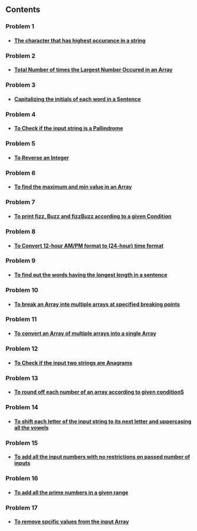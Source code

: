 ## Contents

### Problem 1

- #### [The character that has highest occurance in a string](https://github.com/payalpatra/Javascript_ProblemSolving/blob/master/maxChar.js)

### Problem 2

- #### [Total Number of times the Largest Number Occured in an Array](https://github.com/payalpatra/Javascript_ProblemSolving/blob/master/mode_of_maxNum.js)

### Problem 3

- #### [Capitalizing the initials of each word in a Sentence](https://github.com/payalpatra/Javascript_ProblemSolving/blob/master/capitalize_initials.js)

### Problem 4

- #### [To Check if the input string is a Pallindrome](https://github.com/payalpatra/Javascript_ProblemSolving/blob/master/isPallindrome.js)

### Problem 5

- #### [To Reverse an Integer](https://github.com/payalpatra/Javascript_ProblemSolving/blob/master/reverseInt.js)

### Problem 6

- #### [To find the maximum and min value in an Array](https://github.com/payalpatra/Javascript_ProblemSolving/blob/master/maxMin.js)

### Problem 7

- #### [To print fizz, Buzz and fizzBuzz according to a given Condition](https://github.com/payalpatra/Javascript_ProblemSolving/blob/master/fizzBuzz.js)

### Problem 8

- #### [To Convert 12-hour AM/PM format to (24-hour) time format](https://github.com/payalpatra/Javascript_ProblemSolving/blob/master/timeConversion.js)

### Problem 9

- #### [To find out the words having the longest length in a sentence](https://github.com/payalpatra/Javascript_ProblemSolving/blob/master/longestWord.js)

### Problem 10

- #### [To break an Array into multiple arrays at specified breaking points](https://github.com/payalpatra/Javascript_ProblemSolving/blob/master/breakArray.js)

### Problem 11

- #### [To convert an Array of multiple arrays into a single Array](https://github.com/payalpatra/Javascript_ProblemSolving/blob/master/flatArray.js)

### Problem 12

- #### [To Check if the input two strings are Anagrams](https://github.com/payalpatra/Javascript_ProblemSolving/blob/master/isAnagram.js)

### Problem 13

- #### [To round off each number of an array according to given conditionS](https://github.com/payalpatra/Javascript_ProblemSolving/blob/master/roundOffArray.js)

### Problem 14

- #### [To shift each letter of the input string to its next letter and uppercasing all the vowels](https://github.com/payalpatra/Javascript_ProblemSolving/blob/master/shiftLetters.js)

### Problem 15

- #### [To add all the input numbers with no restrictions on passed number of inputs](https://github.com/payalpatra/Javascript_ProblemSolving/blob/master/sumAll.js)

### Problem 16

- #### [To add all the prime numbers in a given range](https://github.com/payalpatra/Javascript_ProblemSolving/blob/master/addAllPrime.js)

### Problem 17

- #### [To remove spcific values from the input Array](https://github.com/payalpatra/Javascript_ProblemSolving/blob/master/filterArray.js)